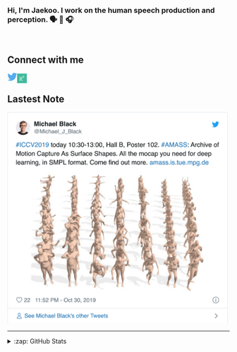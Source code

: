 <br />

### Hi, I'm Jaekoo. I work on the human speech production and perception. 🗣 👅 🎧

<br />

## Connect with me
[<img align="left" alt="jkang | Twitter" width="22px" src="https://raw.githubusercontent.com/jaekookang/jaekookang/main/icon/twitter.svg" />][twitter]
[<img align="left" alt="jkang | ResearchGate" width="22px" src="https://raw.githubusercontent.com/jaekookang/jaekookang/main/icon/researchgate.svg" />][researchgate]

<br />

## Lastest Note
<div>
	<img src="https://raw.githubusercontent.com/jaekookang/jaekookang/main/tweet.png" width="500">
</div>

---
<details>
  <summary>:zap: GitHub Stats</summary>

  <img align="left" alt="jaekookang's GitHub Stats" src="https://github-readme-stats.vercel.app/api?username=jaekookang&show_icons=true&hide_border=true&hide=prs?count_private=true" />

</details>

[twitter]: https://twitter.com/JKOO85823449
[researchgate]: https://www.researchgate.net/profile/Jaekoo_Kang